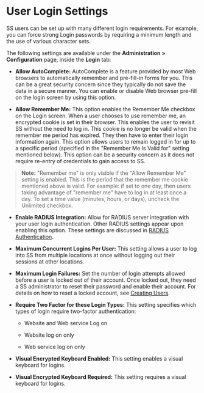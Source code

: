 [title]: # (User Login Settings)
[tags]: # (User)
[priority]: #

# User Login Settings

SS users can be set up with many different login requirements. For example, you can force strong Login passwords by requiring a minimum length and the use of various character sets.

The following settings are available under the **Administration > Configuration** page, inside the **Login** tab:

- **Allow AutoComplete:** AutoComplete is a feature provided by most Web browsers to automatically remember and pre-fill-in forms for you. This can be a great security concern since they typically do not save the data in a secure manner. You can enable or disable Web browser pre-fill on the login screen by using this option.

- **Allow Remember Me:** This option enables the Remember Me checkbox on the Login screen. When a user chooses to use remember me, an encrypted cookie is set in their browser. This enables the user to revisit SS without the need to log in. This cookie is no longer be valid when the remember me period has expired. They then have to enter their login information again. This option allows users to remain logged in for up to a specific period (specified in the "Remember Me Is Valid for" setting mentioned below). This option can be a security concern as it does not require re-entry of credentials to gain access to SS.

> **Note:** "Remember me" is only visible if the "Allow Remember Me" setting is enabled. This is the period that the remember me cookie mentioned above is valid. For example: if set to one day, then users taking advantage of "remember me" have to log in at least once a day. To set a time value (minutes, hours, or days), uncheck the Unlimited checkbox.

- **Enable RADIUS Integration:** Allow for RADIUS server integration with your user login authentication. Other RADIUS settings appear upon enabling this option. These settings are discussed in [RADIUS Authentication](../../authentication/two-factor-authentication/radius-user-authentication/index.md#Radius-Authentication).

- **Maximum Concurrent Logins Per User:** This setting allows a user to log into SS from multiple locations at once without logging out their sessions at other locations.

- **Maximum Login Failures:** Set the number of login attempts allowed before a user is locked out of their account. Once locked out, they need a SS administrator to reset their password and enable their account. For details on how to reset a locked account, see [Creating Users](../creating-users/index.md).

- **Require Two Factor for these Login Types:** This setting specifies which types of login require two-factor authentication:

  - Website and Web service Log on

  - Website log on only

  - Web service log on only

- **Visual Encrypted Keyboard Enabled:** This setting enables a visual keyboard for logins.

- **Visual Encrypted Keyboard Required:** This setting requires a visual keyboard for logins.
